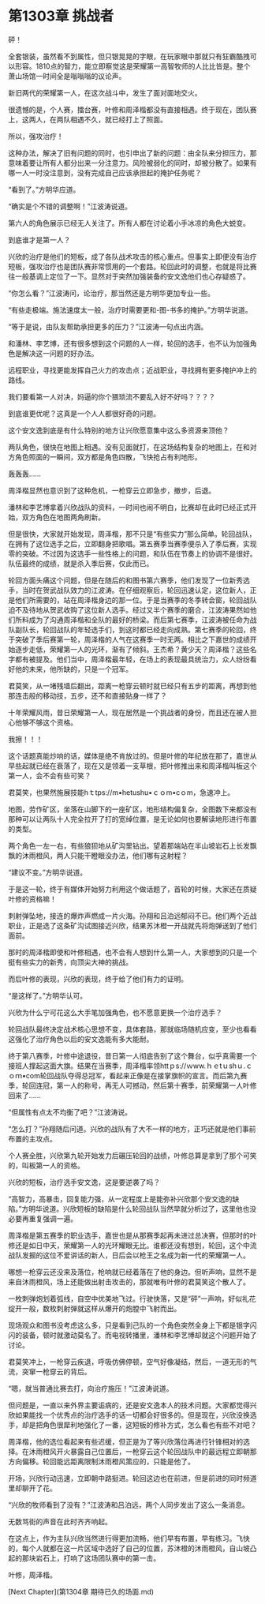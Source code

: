 # 第1303章 挑战者

砰！

全套银装，虽然看不到属性，但只银晃晃的字眼，在玩家眼中那就只有狂霸酷拽可以形容。1810点的智力，能立即察觉这是荣耀第一高智牧师的人比比皆是。整个萧山场馆一时间全是嗡嗡嗡的议论声。

新旧两代的荣耀第一人，在这次战斗中，发生了面对面地交火。

很遗憾的是，个人赛，擂台赛，叶修和周泽楷都没有直接相遇。终于现在，团队赛上，这两人，在两队相遇不久，就已经打上了照面。

所以，强攻治疗！

这种办法，解决了旧有问题的同时，也引申出了新的问题：由全队来分担压力，那意味着要让所有人都分出来一分注意力。风险被弱化的同时，却被分散了。如果有哪一人一时没注意到，没有完成自己应该承担起的掩护任务呢？

“看到了。”方明华应道。

“确实是个不错的调整啊！”江波涛说道。

第六人的角色展示已经无人关注了。所有人都在讨论着小手冰凉的角色大蜕变。

到底谁才是第一人？

兴欣的治疗是他们的短板，成了各队战术攻击的核心重点。但事实上即便没有治疗短板，强攻治疗也是团队赛非常惯用的一个套路。轮回此时的调整，也就是将比赛往一般基调上定位了一下。显然对于突然加强装备的安文逸他们也心存疑惑了。

“你怎么看？”江波涛问，论治疗，那当然还是方明华更加专业一些。

“有些走极端。施法速度太一般，治疗时需要更和-图-书多的掩护。”方明华说道。

“等于是说，由队友帮助承担更多的压力？”江波涛一句点出内涵。

和潘林、李艺博，还有很多想到这个问题的人一样，轮回的选手，也不认为加强角色是解决这一问题的好办法。

远程职业，寻找更能发挥自己火力的攻击点；近战职业，寻找拥有更多掩护冲上的路线。

我们要看第一人对决，妈逼的你个猥琐流不要乱入好不好吗？？？？

到底谁更优呢？这真是一个人人都很好奇的问题。

这个安文逸到底是有什么特别的地方让兴欣愿意集中这么多资源来顶他？

两队角色，很快在地图上相遇。没有见面就打，在这场结构复杂的地图上，在和对方角色照面的一瞬间，双方都是角色四散，飞快抢占有利地形。

轰轰轰……

周泽楷显然也意识到了这种危机，一枪穿云立即急步，撤步，后退。

潘林和李艺博拿着兴欣战队的资料，一时间也闹不明白，比赛却在此时已经正式开始，双方角色在地图两角刷新。

但是很快，大家就开始发现，周泽楷，那不只是“有些实力”那么简单。轮回战队，在拥有了这位选手之后，立即翻身把歌唱。第五赛季当赛季便杀入了季后赛，实现零的突破。不过因为这选手一些性格上的问题，和队伍在节奏上的协调不是很好。队伍最终的成绩，就是杀入季后赛，仅此而已。

轮回方面头痛这个问题，但是在随后的和图书第六赛季，他们发现了一位新秀选手，当时在贺武战队效力的江波涛。在仔细观察后，轮回迅速认定，这位新人，正是他们所需要的，站在周泽楷身边的那一位。于是当赛季的冬季转会窗，轮回战队迫不及待地从贺武收购了这位新人选手。经过又半个赛季的磨合，江波涛果然如他们所料成为了沟通周泽楷和全队的最好的桥梁。而后第七赛季，江波涛被任命为战队副队长，轮回战队的年轻选手们，到这时都已经走向成熟。第七赛季的轮回，终于突破了季后赛第一轮，周泽楷的人气在这赛季一时无两。相比之下嘉世的成绩开始逐步走低，荣耀第一人的光环，渐有了倾斜。王杰希？黄少天？周泽楷？这些名字都有被提及。他们当中，周泽楷最年轻，在场上的表现最具统治力，众人纷纷看好他的未来，他所缺的，只是一个冠军。

君莫笑，从一堵残墙后翻出，距离一枪穿云顿时就已经只有五步的距离，再想到他那连击般的移动技，五步，还不和直接贴身一样了？

十年荣耀风雨，昔日荣耀第一人，现在居然是一个挑战者的身份，而且还在被人担心他够不够这个资格。

我擦！！！

这个话题真能炒响的话，媒体是绝不肯放过的。但是叶修的年纪放在那了，嘉世从早些起就已经在衰落了，现在又是领着一支草根，把叶修推出来和周泽楷叫板这个第一人，会不会有些可笑？

君莫笑，也果然施展技能hｔtps://m•hetushu•ｃｏm•cｏm，急速冲上。

地图，劳作矿区，坐落在山脚下的一座矿区，地形结构偏复杂，全图数下来都没有那种可以让两队十人完全拉开了打的宽绰位置，是无论如何也要解读地形进行布置的类型。

两个角色一左一右，有些狼狈地从矿沟里钻出。望着那端站在半山坡岩石上长发飘飘的沐雨橙风，两人只能干瞪眼没办法，他们哪有这射程？

“建议不变。”方明华说道。

于是这一轮，终于有媒体开始努力利用这个做话题了，首轮的时候，大家还在质疑叶修的资格嘛！

刺射弹坠地，接连的爆炸声燃成一片火海。孙翔和吕泊远郁闷不已。他们两个近战职业，正是选了这条矿沟试图接近兴欣，结果苏沐橙一开战就先将炮弹送到了他们面前。

那时的周泽楷即使和叶修相遇，也不会有人想到什么第一人，大家想到的只是一个挺有些实力的新秀，向顶尖大神的挑战。

而后叶修的表现，兴欣的表现，终于给了他们有力的证明。

“是这样了。”方明华认可。

兴欣为什么宁可花这么大手笔加强角色，也不愿意更换一个治疗选手？

轮回战队最终决定战术核心思想不变，具体套路，那就临场随机应变，至少也看看这强化了治疗角色以后的安文逸能有多大能耐。

终于第八赛季，叶修中途退役，昔日第一人彻底告别了这个舞台，似乎真需要一个接班人撑起这面大旗。结果在当赛季，周泽楷率领httｐs://ｗww.ｈｅtｕshｕ.ｃｏｍ•com轮回战队夺得总冠军，看起来正像是在接掌旗帜的宣言。而后第九赛季，轮回连冠，第一人的称号，再无人可撼动，然后第十赛季，前荣耀第一人叶修回来了……

“但属性有点太不均衡了吧？”江波涛说。

“怎么打？”孙翔随后问道。兴欣的战队有了大不一样的地方，正巧还就是他们事前布置的主攻点。

个人赛全胜，兴欣第九轮开始发力后碾压轮回的战绩，叶修总算是拿到了那个可笑的，叫板第一人的资格。

兴欣的短板，治疗选手安文逸，这是要逆袭了吗？

“高智力，高暴击，回复能力强，从一定程度上是能弥补兴欣那个安文逸的缺陷。”方明华说道。兴欣短板的缺陷是什么轮回战队当然早就分析过了，这里他也没必要再重复强调一遍。

周泽楷是第五赛季的职业选手，嘉世也是从那赛季起再未进过总决赛，但那时的叶修还是如日中天，荣耀第一人的光环耀眼无比。谁都还没有想到，轮回，这个中流战队发掘的这位不爱讲话的新人，日后会以枪王之名成为新一代的荣耀第一人。

哪想一枪穿云还没来及落位，枪响就已经着落在了他的身边。但听声响，显然不是来自沐雨橙风，场上还能做出射击攻击的，那就唯有叶修的君莫笑这个散人了。

一枚刺弹炮划着弧线，自空中优美地飞过。行驶快落，又是“砰”一声响，好似礼花绽开一般，数枚刺射弹就这样从爆开的炮膛中飞射而出。

现场观众和图书没考虑这么多，只是看到己队的一个角色突然全身上下都是银字闪闪的装备，顿时就激动莫名了。而电视转播里，潘林和李艺博却就这个问题开始了讨论。

君莫笑冲上，一枪穿云疾退，呼吸仿佛停顿，空气好像凝结，然后，一道无形的气流，突窜一枪穿云的背后。

“嗯，就当普通比赛去打，向治疗施压！”江波涛说道。

但问题是，一直以来外界主要诟病的，还是安文逸本人的技术问题。大家都觉得兴欣如果能找一个优秀点的治疗选手的话一切都会好很多的。但是现在，兴欣没换选手，却是把角色很犀利地强化了一番，这短板的修补方式，怎么看也有些不对吧？

周泽楷，他的选位看起来有些迟缓，但正是为了等兴欣落位再进行针锋相对的选择。在沐雨橙风开火暴露自己位置后，一枪穿云这个轮回战队中的最远程立即朝那方向偏移。轮回能远距离限制沐雨橙风策应的，只能是他了。

开场，兴欣行动迅速，立即朝中路挺进。轮回这边也在前进，但是前进的同时频道里却聊开了花。

“兴欣的牧师看到了没有？”江波涛和吕泊远，两个人同步发出了这么一条消息。

无数骂街的声音在此时齐齐响起。

在这点上，作为主队兴欣当然进行得更加流畅，他们早有布置，早有练习。飞快的，每个人就都在这一片区域中选好了自己的位置，苏沐橙的沐雨橙风，自山坡凸起的那块岩石上，打响了这场团队赛中的第一击。

叶修，周泽楷。



[Next Chapter](第1304章 期待已久的场面.md)